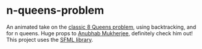 # n-queens-problem
An animated take on the [classic 8 Queens problem](https://en.wikipedia.org/wiki/Eight_queens_puzzle), using backtracking, and for n queens.
Huge props to [Anubhab Mukherjee](https://github.com/anubhab-mukkherjee), definitely check him out!
This project uses the [SFML library](https://github.com/SFML/SFML).
